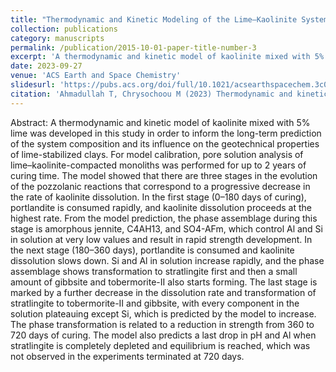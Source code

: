 ```yaml
---
title: "Thermodynamic and Kinetic Modeling of the Lime–Kaolinite System"
collection: publications
category: manuscripts
permalink: /publication/2015-10-01-paper-title-number-3
excerpt: 'A thermodynamic and kinetic model of kaolinite mixed with 5% lime was developed in this study in order to inform the long-term prediction of the system composition and its influence on the geotechnical properties of lime-stabilized clays.'
date: 2023-09-27
venue: 'ACS Earth and Space Chemistry'
slidesurl: 'https://pubs.acs.org/doi/full/10.1021/acsearthspacechem.3c00085'
citation: 'Ahmadullah T, Chrysochoou M (2023) Thermodynamic and kinetic modeling of the Lime–Kaolinite system. ACS Earth Space Chem 7(10):1947–1955. https://doi.org/10.1021/acsearthspacechem.3c00085'
---
```


Abstract: A thermodynamic and kinetic model of kaolinite mixed with 5% lime was developed in this study in order to inform the long-term prediction of the system composition and its influence on the geotechnical properties of lime-stabilized clays. For model calibration, pore solution analysis of lime–kaolinite-compacted monoliths was performed for up to 2 years of curing time. The model showed that there are three stages in the evolution of the pozzolanic reactions that correspond to a progressive decrease in the rate of kaolinite dissolution. In the first stage (0–180 days of curing), portlandite is consumed rapidly, and kaolinite dissolution proceeds at the highest rate. From the model prediction, the phase assemblage during this stage is amorphous jennite, C4AH13, and SO4-AFm, which control Al and Si in solution at very low values and result in rapid strength development. In the next stage (180–360 days), portlandite is consumed and kaolinite dissolution slows down. Si and Al in solution increase rapidly, and the phase assemblage shows transformation to stratlingite first and then a small amount of gibbsite and tobermorite-II also starts forming. The last stage is marked by a further decrease in the dissolution rate and transformation of stratlingite to tobermorite-II and gibbsite, with every component in the solution plateauing except Si, which is predicted by the model to increase. The phase transformation is related to a reduction in strength from 360 to 720 days of curing. The model also predicts a last drop in pH and Al when stratlingite is completely depleted and equilibrium is reached, which was not observed in the experiments terminated at 720 days.
